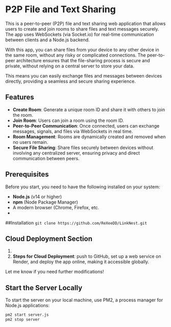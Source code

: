 # P2P File and Text Sharing

This is a peer-to-peer (P2P) file and text sharing web application that allows users to create and join rooms to share files and text messages securely. The app uses WebSockets (via Socket.io) for real-time communication between clients and a Node.js backend.

With this app, you can share files from your device to any other device in the same room, without any risky or complicated connections. The peer-to-peer architecture ensures that the file-sharing process is secure and private, without relying on a central server to store your data. 

This means you can easily exchange files and messages between devices directly, providing a seamless and secure sharing experience.

## Features
- **Create Room**: Generate a unique room ID and share it with others to join the room.
- **Join Room**: Users can join a room using the room ID.
- **Peer-to-Peer Communication**: Once connected, users can exchange messages, signals, and files via WebSockets in real time.
- **Room Management**: Rooms are dynamically created and removed when no users remain.
- **Secure File Sharing**: Share files securely between devices without involving any centralized server, ensuring privacy and direct communication between peers.


## Prerequisites

Before you start, you need to have the following installed on your system:

- **Node.js** (v14 or higher)
- **npm** (Node Package Manager)
- A modern browser (Chrome, Firefox, etc.
- 
 ##Installation
````git clone https://github.com/ReXeeDD/LinkNest.git````

## Cloud Deployment Section
1. 
2. **Steps for Cloud Deployment**: push to GitHub, set up a web service on Render, and deploy the app online, making it accessible globally.

Let me know if you need further modifications!

## Start the Server Locally

   To start the server on your local machine, use PM2, a process manager for Node.js applications:

   ```bash
   pm2 start server.js
   pm2 stop server





